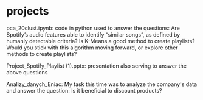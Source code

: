 # projects
pca_20clust.ipynb: code in python used to answer the questions: Are Spotify’s audio features able to identify “similar songs”, as defined by humanly detectable criteria? 
Is K-Means a good method to create playlists? Would you stick with this algorithm moving forward, or explore other methods to create playlists?

Project_Spotify_Playlist (1).pptx: presentation also serving to answer the above questions

Analizy_danych_Eniac: My task this time was to analyze the company's data and answer the question: Is it beneficial to discount products?
